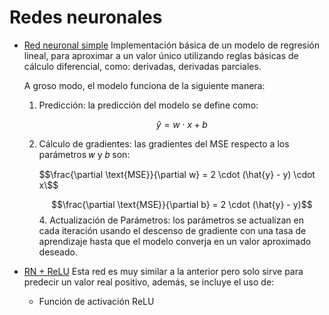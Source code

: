 # Redes neuronales
- [Red neuronal simple](https://github.com/Berishten/Redes-neuronales/blob/main/Red_neuronal_simple.ipynb)
   Implementación básica de un modelo de regresión lineal, para aproximar a un valor único utilizando reglas básicas
   de cálculo diferencial, como: derivadas, derivadas parciales.
  
   A groso modo, el modelo funciona de la siguiente manera:
     1. Predicción: la predicción del modelo se define como:
        
        $$\hat{y} = w \cdot x + b$$
     3. Cálculo de gradientes: las gradientes del MSE respecto a los parámetros 𝑤 y 𝑏 son:
        
        $$\frac{\partial \text{MSE}}{\partial w} = 2 \cdot (\hat{y} - y) \cdot x\$$
        
        $$\frac{\partial \text{MSE}}{\partial b} = 2 \cdot (\hat{y} - y)$$
      4. Actualización de Parámetros: los parámetros se actualizan en cada iteración usando el descenso de
        gradiente con una tasa de aprendizaje hasta que el modelo converja en un valor aproximado deseado.
        
- [RN + ReLU](https://github.com/Berishten/Redes-neuronales/blob/main/RN_%2B_ReLU.ipynb)
   Esta red es muy similar a la anterior pero solo sirve para predecir un valor real positivo, además,
   se incluye el uso de:
   - Función de activación ReLU
